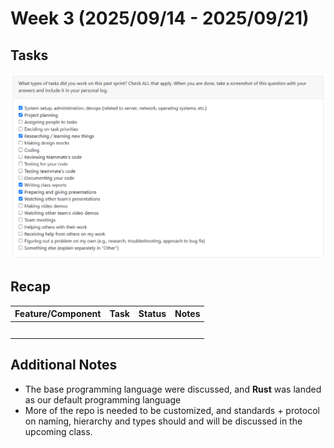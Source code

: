 # Week 3 (2025/09/14 - 2025/09/21)

## Tasks

![alt text](peerevalw3.png)

## Recap

| Feature/Component | Task | Status | Notes |
|---|---|---|---|
| | | | |
| | | | |
| | | | |
| | | | |
| | | | |

## Additional Notes

- The base programming language were discussed, and **Rust** was landed as our default programming language
- More of the repo is needed to be customized, and standards + protocol on naming, hierarchy and types should and will be discussed in the upcoming class.

